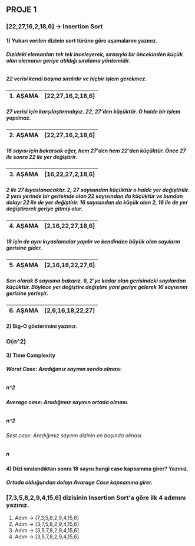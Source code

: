 ## PROJE 1
### [22,27,16,2,18,6] -> Insertion Sort

#### 1) **Yukarı verilen dizinin sort türüne göre aşamalarını yazınız.**
###### ***Dizideki elemanları tek tek inceleyerek, sırasıyla bir öncekinden küçük olan elemanın geriye atıldığı sıralama yöntemidir.***


##### ***22 verisi kendi başına sıralıdır ve hiçbir işlem gerekmez.***
|1. AŞAMA|[22,27,16,2,18,6]|    
|--------|-----------------|

##### ***27 verisi için karşılaştırmalıyız. 22, 27'den küçüktür. O halde bir işlem yapılmaz.***
|2. AŞAMA|[22,27,16,2,18,6]|    
|--------|-----------------|

##### ***16 sayısı için bakarsak eğer, hem 27'den hem 22'den küçüktür. Önce 27 ile sonra 22 ile yer değiştirir.***
|3. AŞAMA|[16,22,27,2,18,6]|    
|--------|-----------------|

##### ***2 ile 27 kıyaslanacaktır. 2, 27 sayısından küçüktür o halde yer değiştirilir. 2 yeni yerinde bir gerisinde olan 22 sayısından da küçüktür ve bundan dolayı 22 ile de yer değiştirir. 16 sayısından da küçük olan 2, 16 ile de yer değiştirerek geriye gitmiş olur.*** 
|4. AŞAMA|[2,16,22,27,18,6]|    
|--------|-----------------|

##### ***18 için de aynı kıyaslamalar yapılır ve kendinden büyük olan sayıların gerisine gider.***
|5. AŞAMA|[2,16,18,22,27,6]|    
|--------|-----------------|

##### ***Son olarak 6 sayısına bakarız. 6, 2'ye kadar olan gerisindeki sayılardan küçüktür. Böylece yer değiştire değiştire yani geriye gelerek 16 sayısının gerisine yerleşir.***
|6. AŞAMA|[2,6,16,18,22,27]|    
|--------|-----------------|

#### 2) **Big-O gösterimini yazınız.**
### O(n^2)

#### 3) **Time Complexity**
###### ***Worst Case: Aradığımız sayının sonda olması.***
##### n^2

###### ***Average case: Aradığımız sayının ortada olması.***
##### n^2

###### Best case: Aradığımız sayının dizinin en başında olması.
##### n

#### 4) **Dizi sıralandıktan sonra 18 sayısı hangi case kapsamına girer? Yazınız.**
##### Ortada olduğundan dolayı Avarage Case kapsamına girer.

### [7,3,5,8,2,9,4,15,6] dizisinin Insertion Sort'a göre ilk 4 adımını yazınız.
1. Adım -> [7,3,5,8,2,9,4,15,6]
2. Adım -> [3,7,5,8,2,9,4,15,6]
3. Adım -> [3,5,7,8,2,9,4,15,6]
4. Adım -> [3,5,7,8,2,9,4,15,6]



